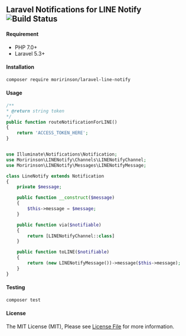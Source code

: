 ## Laravel Notifications for LINE Notify  ![Build Status](https://github.com/moririnson/laravel-line-notify/workflows/PHP%20Composer/badge.svg)

#### Requirement

- PHP 7.0+
- Laravel 5.3+

#### Installation

```bash
composer require moririnson/laravel-line-notify
```

#### Usage

```php
/**
* @return string token
*/
public function routeNotificationForLINE()
{
    return 'ACCESS_TOKEN_HERE';
}
```

```php

use Illuminate\Notifications\Notification;
use Moririnson\LINENotify\Channels\LINENotifyChannel;
use Moririnson\LINENotify\Messages\LINENotifyMessage;

class LineNotify extends Notification
{
    private $message;

    public function __construct($message)
    {
    	$this->message = $message;    
    }

    public function via($notifiable)
    {
        return [LINENotifyChannel::class]
    }

    public function toLINE($notifiable)
    {
        return (new LINENotifyMessage())->message($this->message);
    }
}
```

#### Testing

```bash
composer test
```

#### License

The MIT License (MIT), Please see [License File](./LICENSE.md) for more information.